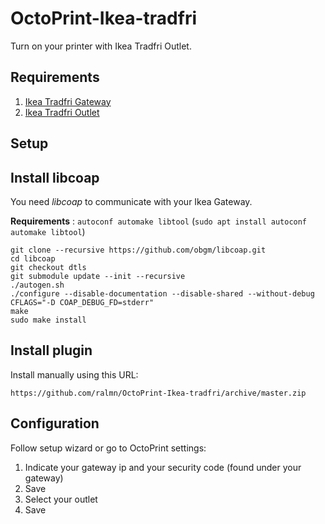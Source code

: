 # OctoPrint-Ikea-tradfri

Turn on your printer with Ikea Tradfri Outlet.

## Requirements

1. [Ikea Tradfri Gateway](https://www.ikea.com/us/en/catalog/products/00337813/)
2. [Ikea Tradfri Outlet](https://www.ikea.com/us/en/catalog/products/30356169/)

## Setup

## Install libcoap

You need _libcoap_ to communicate with your Ikea Gateway.

**Requirements** : `autoconf automake libtool` (`sudo apt install autoconf automake libtool`)

    git clone --recursive https://github.com/obgm/libcoap.git
    cd libcoap
    git checkout dtls
    git submodule update --init --recursive
    ./autogen.sh
    ./configure --disable-documentation --disable-shared --without-debug CFLAGS="-D COAP_DEBUG_FD=stderr"
    make
    sudo make install

## Install plugin

Install manually using this URL:

    https://github.com/ralmn/OctoPrint-Ikea-tradfri/archive/master.zip


## Configuration

Follow setup wizard or go to OctoPrint settings: 

1. Indicate your gateway ip and your security code (found under your gateway)
2. Save
3. Select your outlet
4. Save



